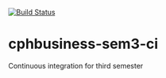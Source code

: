 [![Build Status](https://travis-ci.org/Kvetter/cphbusiness-sem3-ci.svg?branch=master)](https://travis-ci.org/Kvetter/cphbusiness-sem3-ci)

# cphbusiness-sem3-ci
Continuous integration for third semester

